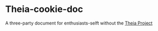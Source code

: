 # Theia-cookie-doc
A three-party document for enthusiasts-selft without the [Theia Project](https://github.com/eclipse-theia/theia)
